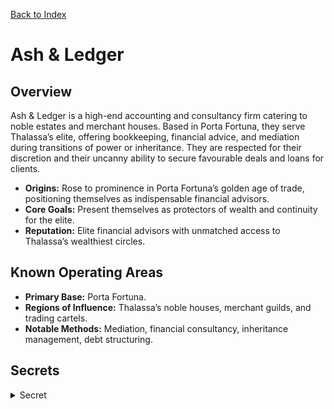 [Back to Index](../Factions.md) 
# Ash & Ledger


## Overview
Ash & Ledger is a high-end accounting and consultancy firm catering to noble estates and merchant houses. Based in Porta Fortuna, they serve Thalassa’s elite, offering bookkeeping, financial advice, and mediation during transitions of power or inheritance. They are respected for their discretion and their uncanny ability to secure favourable deals and loans for clients.

- **Origins:** Rose to prominence in Porta Fortuna’s golden age of trade, positioning themselves as indispensable financial advisors.
- **Core Goals:** Present themselves as protectors of wealth and continuity for the elite.
- **Reputation:** Elite financial advisors with unmatched access to Thalassa’s wealthiest circles.

## Known Operating Areas
- **Primary Base:** Porta Fortuna.
- **Regions of Influence:** Thalassa’s noble houses, merchant guilds, and trading cartels.
- **Notable Methods:** Mediation, financial consultancy, inheritance management, debt structuring.

## Secrets
<details><summary>Secret</summary>
Ash & Ledger’s consultancy services are a mask for mob-style expansion into their clients’ businesses. They target the wealthy because that’s where influence and leverage concentrate.

- **True Goals:** To build a shadow empire through financial domination, eventually becoming a hidden ruling power in Porta Fortuna.
- **Methods:** Strongarm themselves into ventures, taking shares of profits in lieu of repayment. They use contracts written with pens imbued by Raktashrava, magically binding clients to fatal oaths.
- **Ties:** Maintain a lucrative partnership with Serpent & Ember, supplying goons to guard high-value shipments. Some “consultants” are actually enforcers in fine clothing.
- **Future Potential:** With access to Thalassa’s elite, Ash & Ledger could become a shadow government of the city, controlling trade through debt, blackmail, and unbreakable contracts.
</details>

